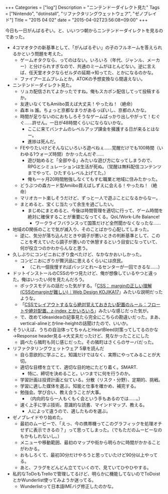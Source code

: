 +++
Categories = ["log"]
Description = "ニンテンドーダイレクト見た"
Tags = ["Nintendo", "dotinstall", "リファクタリングウェットウェア", "ゼノブレイド"]
Title = "2015 04 02"
date = "2015-04-02T23:56:08+09:00"
+++

今日も一日がんばるぞい。と、いいつつ朝からニンテンドーダイレクトを見るのであった。

- 4コマオタクの新基準として、「がんばるぞい」の子のフルネームを答えられるかという問題を考えた。
    - ゲームオタクなら、ってのはない。いろいろ（年代、ジャンル、メーカー）と分けられすぎなので、共通のミームがほとんどない。逆に言えば、任天堂オタクならゼルダの延期→知ってた、とかになるのかな。
    - ファイアーエムブレムとか。ATOKの予想変換なら間違えない。
- ニンテンドーダイレクト見た。
    - リュカ配信されてよかったですね。俺もスカポン配信してって投稿するか。
    - 友達いなくてもAmiibo買えば大丈夫！やったね！（絶命）
    - 森本 is 誰。ちょっと京都なまりがあるっぽいし、京都の人かな。
    - 時間が足りないのにおもしろそうなゲームばっかり出しやがって！むぐぐ……許せん。一日が48時間くらいにならないかな。
        - ここに来てバンナムのレベルアップ課金を擁護する日が来るとはなー。
        - 進捗は死んだ。
    - FEやりたいけどそんなにいろいろ遊べねぇ……覚醒だけでも100時間（いわゆる1ウォーズ時間）かかったんだぞ……
        - 遊び始めると「全部やる」みたいな遊び方になってしまうので、RPGとシミュレーションは生活が死ぬ。（覚醒は無料配信コンテンツまでやって、ひたすらレベル上げてた。）
        - 俺も一ヶ月20時間勉強しなくてもすむ職業と地域に住みたかった。
    - どうぶつの森カード型Amiibo買えばしずえに会える！やったね！（絶命）
    - マリオカート楽しそうだけど、ずっと一人で遊ぶことになるからなー。
    - まとめると、宝くじ当たって余生を過ごしたい。
        - まじめにまとめると、今後は時間管理を適切に行って、ゲーム時間を絶対に確保することが重要になってくる。QoL!Work-Life Balance!
            - ワークライフバランスって国策だけど全然聞かなくなったな……
- 地域のD関係のことで気が滅入り、そのことばかり心配してしまった。
    - 逆に、気分が落ち込んだときや調子が悪いときの判断基準として、このことを考えていたら調子が悪いので休憩するという目安になっていて、何が役立つのかわからんなと思う。
- 久しぶりにコンビニおにぎり食べたけど、なかなかおいしかった。
    - コンビニおにぎりが贅沢品に思えるくらいには庶民。
        - （これ一個我慢すればバッジとれ〜るセンターが一回できるな……）
- ドットインストールのCSSのやつ見たけど、俺が想像しているやつと違った。俺はいったい何を見たんだろう。
	- ボックスモデルの話だった気がする。「[CSS： marginの正しい理解 (CSSのmarginが難しい)｜Web Design KOJIKA17](http://kojika17.com/2012/08/margin-of-css.html)」みたいな説明だったような。
	- 「[CSSでレイアウトするなら絶対覚えておきたい配置のルール：フロートや絶対配置、z-index とかいろいろ](http://webdesignrecipes.com/css-visual-formating-model/)」みたいな感じだった気が。
	- で、改めてideaxideaの記事見たら完全にこちらの勘違いだった。まあ、vertical-alineとかline-heightの話聞けたので、いいか。
- そういえば、うちの自治体ってちゃんとHeartBleed対策ってしてるのかな→Response header見る→大丈夫だったけど、見なかったことにした
	- 調べたら隣町も同じ感じだった。その隣町はさくらのサーバだった。
- リファクタリングウェットウェア 5章を読んだ
	- 自ら意欲的に学ぶこと。知識だけではなく、実際にやってみることが大切。
	- 適切な目標を立てて、適切な目的地にたどり着く。SMART.
		- 特に、締切を決めること。いつまでに何を行うのか。
	- 学習計画は投資計画と似ている。分散（リスク・分野）、定期的、挑戦。
	- 学習に適した媒体を選ぶ。知能と仕事を確かめ、補完する。
	- 勉強会。学び合い、教え合うことが大事。
		- （内向的なら一人もくもく会という手もあるのでは……。）
	- 速く上手に学ぶ技術。意識的な読書、マインドマップ、教える。
		- 人によって違うので、適したものを選ぶ。
- ゼノブレイドやり始めた。
	- 最初のムービーで、「えっ、今の携帯機ってこのグラフィックを処理オチせずに表示できるの？」って思ってしまった。（でもただのムービーなのもかもしれないし。）
	- メニューや移動範囲、最初のマップや街から明らかに時間がかかることがわかる。
	- おもしろくて、最初30分だけやろうと思っていたけど90分以上やってる。
	- あと、フラグをどんどん立てていくので、見ていてひやひやする。
- 私的なToDoもTrelloで管理してるけど、明らかに機能してないのでToDoistとかWunderlist使ってみようか迷ってる。
	- Wunderlistって日本語IMEバグ修正したのかな。